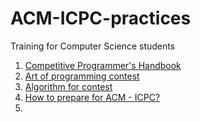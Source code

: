 # ACM-ICPC-practices
Training for Computer Science students
1. [Competitive Programmer's Handbook](https://github.com/sadda11asm/ACM-ICPC-preparation/blob/master/book.pdf)
2. [Art of programming contest](https://www.comp.nus.edu.sg/~stevenha/database/Art_of_Programming_Contest_SE_for_uva.pdf)
3. [Algorithm for contest](https://github.com/matthewsamuel95/ACM-ICPC-Algorithms)
4. [How to prepare for ACM - ICPC?](https://www.geeksforgeeks.org/blogs/how-to-prepare-for-acm-icpc/)
5. 
